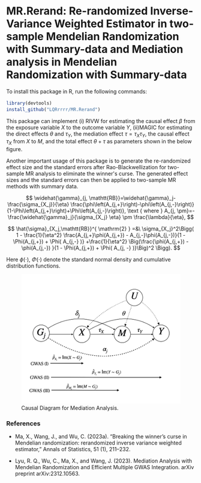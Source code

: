 # MR.Rerand: Re-randomized Inverse-Variance Weighted Estimator in two-sample Mendelian Randomization with Summary-data and Mediation analysis in Mendelian Randomization with Summary-data


To install this package in R, run the following commands:


```R
library(devtools) 
install_github("LQRrrrr/MR.Rerand")
```

This package can implement (i) RIVW for estimating the causal effect $\beta$ from the exposure variable $X$ to the outcome variable $Y$, (ii)MAGIC for estimating the direct effects $\theta$ and $\tau_Y$, the mediation effect $\tau=\tau_X\tau_Y$, the causal effect $\tau_X$ from $X$ to $M$, and the total effect $\theta+\tau$ as parameters shown in the below figure.

Another important usage of this package is to generate the re-randomized effect size and the standard errors after Rao-Blackwellization for two-sample MR analysis to eliminate the winner's curse. The generated effect sizes and the standard errors can then be applied to two-sample MR methods with summary data.

$$
\widehat{\gamma}_{j, \mathtt{RB}}=\widehat{\gamma}_j-\frac{\sigma_{X_j}}{\eta} \frac{\phi\left(A_{j,+}\right)-\phi\left(A_{j,-}\right)}{1-\Phi\left(A_{j,+}\right)+\Phi\left(A_{j,-}\right)}, \text { where } A_{j, \pm}=-\frac{\widehat{\gamma}_j}{\sigma_{X_j} \eta} \pm \frac{\lambda}{\eta},
$$

$$
\hat{\sigma}_{X_j,\mathtt{RB}}^{ \mathrm{2} }  =&\ \sigma_{X_j}^2\Bigg( 1 - \frac{1}{\eta^2}  \frac{A_{j,+}\phi(A_{j,+}) - A_{j,-}\phi(A_{j,-})}{1 - \Phi(A_{j,+}) + \Phi( A_{j,-} )} +\frac{1}{\eta^2} \Big(\frac{\phi(A_{j,+}) - \phi(A_{j,-}) }{1 - \Phi(A_{j,+}) + \Phi( A_{j, -} )}\Big)^2 \Bigg).
$$

Here $\phi(\cdot)$, $\Phi(\cdot)$ denote the standard normal density and cumulative distribution functions.


<figure>
  <img src="man/figures/causal_diagram.jpeg" alt="Example Image">
  <figcaption>Causal Diagram for Mediation Analysis.</figcaption>
</figure>


### References

- Ma, X., Wang, J., and Wu, C. (2023a). “Breaking the winner’s curse in Mendelian randomization: rerandomized inverse variance weighted estimator,” Annals of Statistics, 51 (1), 211–232.

- Lyu, R. Q., Wu, C., Ma, X., and Wang, J. (2023). Mediation Analysis with Mendelian Randomization and Efficient Multiple GWAS Integration. arXiv preprint arXiv:2312.10563.
